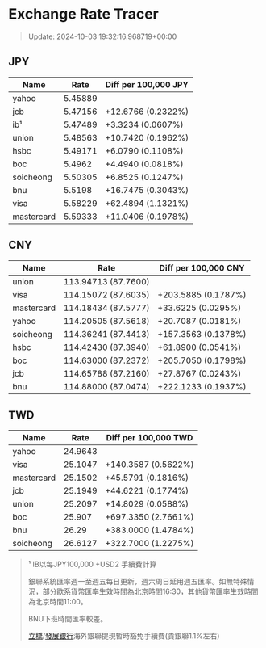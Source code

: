 # Exchange Rate Tracer

> Update: 2024-10-03 19:32:16.968719+00:00

## JPY

| Name       |    Rate | Diff per 100,000 JPY   |
|------------|---------|------------------------|
| yahoo      | 5.45889 |                        |
| jcb        | 5.47156 | +12.6766 (0.2322%)     |
| ib¹        | 5.47489 | +3.3234 (0.0607%)      |
| union      | 5.48563 | +10.7420 (0.1962%)     |
| hsbc       | 5.49171 | +6.0790 (0.1108%)      |
| boc        | 5.4962  | +4.4940 (0.0818%)      |
| soicheong  | 5.50305 | +6.8525 (0.1247%)      |
| bnu        | 5.5198  | +16.7475 (0.3043%)     |
| visa       | 5.58229 | +62.4894 (1.1321%)     |
| mastercard | 5.59333 | +11.0406 (0.1978%)     |

## CNY

| Name       | Rate                | Diff per 100,000 CNY   |
|------------|---------------------|------------------------|
| union      | 113.94713	(87.7600) |                        |
| visa       | 114.15072	(87.6035) | +203.5885 (0.1787%)    |
| mastercard | 114.18434	(87.5777) | +33.6225 (0.0295%)     |
| yahoo      | 114.20505	(87.5618) | +20.7087 (0.0181%)     |
| soicheong  | 114.36241	(87.4413) | +157.3563 (0.1378%)    |
| hsbc       | 114.42430	(87.3940) | +61.8900 (0.0541%)     |
| boc        | 114.63000	(87.2372) | +205.7050 (0.1798%)    |
| jcb        | 114.65788	(87.2160) | +27.8767 (0.0243%)     |
| bnu        | 114.88000	(87.0474) | +222.1233 (0.1937%)    |

## TWD

| Name       |    Rate | Diff per 100,000 TWD   |
|------------|---------|------------------------|
| yahoo      | 24.9643 |                        |
| visa       | 25.1047 | +140.3587 (0.5622%)    |
| mastercard | 25.1502 | +45.5791 (0.1816%)     |
| jcb        | 25.1949 | +44.6221 (0.1774%)     |
| union      | 25.2097 | +14.8029 (0.0588%)     |
| boc        | 25.907  | +697.3350 (2.7661%)    |
| bnu        | 26.29   | +383.0000 (1.4784%)    |
| soicheong  | 26.6127 | +322.7000 (1.2275%)    |


> ¹ IB以每JPY100,000 +USD2 手續費計算
>
> 銀聯系統匯率週一至週五每日更新，週六周日延用週五匯率。如無特殊情況，部分歐系貨幣匯率生效時間為北京時間16:30，其他貨幣匯率生效時間為北京時間11:00。
>
> BNU下班時間匯率較差。
>
> [立橋](https://www.wlbank.com.mo/uploads/ueditor/file/20181211/1544536513900230.pdf)/[發展銀行](https://www.mdb.com.mo/Service_Charges_20230728.pdf)海外銀聯提現暫時豁免手續費(貴銀聯1.1%左右)

